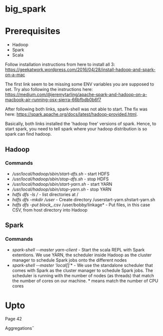 # big_spark

# Prerequisites
* Hadoop
* Spark
* Scala

Follow installation instructions from here to install all 3: https://geekatwork.wordpress.com/2016/04/28/install-hadoop-and-spark-on-a-mac

The first link seem to be missing some ENV variables you are supposed to set. Try also following the instructions here: https://medium.com/@jeremytarling/apache-spark-and-hadoop-on-a-macbook-air-running-osx-sierra-66bfbdb0b6f7

After following both links, spark-shell was not able to start. The fix was here: https://spark.apache.org/docs/latest/hadoop-provided.html.

Basically, both links installed the 'hadoop free' versions of spark. Hence, to start spark, you need to tell spark where your hadoop distribution is so spark can find hadoop.

## Hadoop
### Commands
* */usr/local/hadoop/sbin/start-dfs.sh* - start HDFS
* */usr/local/hadoop/sbin/stop-dfs.sh* - stop HDFS
* */usr/local/hadoop/sbin/start-yarn.sh* - start YARN
* */usr/local/hadoop/sbin/stop-yarn.sh* - stop YARN
* *hdfs dfs -ls /* - list directories at /
* *hdfs dfs -mkdir /user* - Create directory /userstart-yarn.shstart-yarn.sh
* *hdfs dfs -put block_*.csv /user/bobby/linkage* - Put files, in this case CSV, from host directory into Hadoop

## Spark
### Commands
* *spark-shell --master yarn-client* - Start the scala REPL with Spark extentions. We use YARN, the scheduler inside Hadoop as the cluster manager to schedule Spark jobs onto the different nodes
* *spark-shell --master 'local[*]'* - We use the standalone scheduler that comes with Spark as the cluster manager to schedule Spark jobs. The scheduler is running with the number of nodes (as threads) that match the number of cores on our machine. * means match the number of CPU cores

# Upto
Page 42

Aggregations˝
